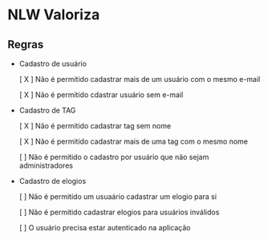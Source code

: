 # NLW Valoriza


## Regras

 - Cadastro de usuário

    [ X ] Não é permitido cadastrar mais de um usuário com o mesmo e-mail

    [ X ] Não é permitido cdastrar usuário sem e-mail

- Cadastro de TAG

    [ X ] Não é permitido cadastrar tag sem nome

    [ X ] Não é permitido cadastrar mais de uma tag com o mesmo nome


    [ ] Não é permitido o cadastro por usuário que não sejam administradores

- Cadastro de elogios

    [ ] Não é permitido um usuaário cadastrar um elogio para si

    [ ] Não é permitido cadastrar elogios para usuários inválidos

    [ ] O usuário precisa estar autenticado na aplicação